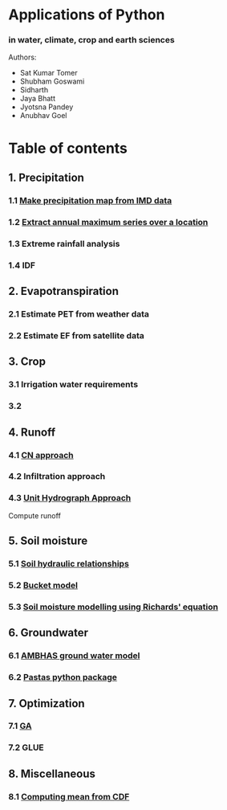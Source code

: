 # Applications of Python 
### in water, climate, crop and earth sciences


Authors:
* Sat Kumar Tomer
* Shubham Goswami
* Sidharth
* Jaya Bhatt
* Jyotsna Pandey
* Anubhav Goel

# Table of contents
## 1. Precipitation
### 1.1 [Make precipitation map from IMD data](https://github.com/tomersk/python-applications/blob/main/01_01.ipynb)
### 1.2 [Extract annual maximum series over a location](https://github.com/tomersk/python-applications/blob/main/01_02.ipynb)
### 1.3 Extreme rainfall analysis
### 1.4 IDF

## 2. Evapotranspiration
### 2.1 Estimate PET from weather data
### 2.2 Estimate EF from satellite data

## 3. Crop
### 3.1 Irrigation water requirements
### 3.2 

## 4. Runoff
### 4.1 [CN approach](https://github.com/tomersk/python-applications/blob/main/04_01.ipynb)
### 4.2 Infiltration approach
### 4.3 [Unit Hydrograph Approach](https://github.com/tomersk/python-applications/blob/main/04_03.ipynb)


Compute runoff

## 5. Soil moisture
### 5.1 [Soil hydraulic relationships](https://github.com/tomersk/python-applications/blob/main/05_01.ipynb)
### 5.2 [Bucket model](https://github.com/tomersk/python-applications/blob/main/05_02.ipynb)
### 5.3 [Soil moisture modelling using Richards' equation](https://github.com/tomersk/python-applications/blob/main/05_03.ipynb)

## 6. Groundwater
### 6.1 [AMBHAS ground water model](https://github.com/tomersk/python-applications/blob/main/06_01.ipynb)
### 6.2 [Pastas python package](https://github.com/tomersk/python-applications/blob/main/06_02.ipynb)

## 7. Optimization
### 7.1 [GA](https://github.com/tomersk/python-applications/blob/main/Copy_of_GA.ipynb)
### 7.2 GLUE

## 8. Miscellaneous
### 8.1 [Computing mean from CDF](https://github.com/tomersk/python-applications/blob/main/compute_mean.ipynb)
